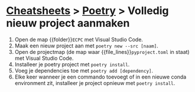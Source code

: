 # [Cheatsheets](../cheatsheets.md) > [Poetry](main.md) > Volledig nieuw project aanmaken

1. Open de map {{folder}}`ECPC` met Visual Studio Code.
1. Maak een nieuw project aan met `poetry new --src [naam]`.
1. Open de projectmap (de map waar {{file_lines}}`pyproject.toml` in staat) met Visual Studio Code.
1. Installeer je poetry project met `poetry install`.
1. Voeg je dependencies toe met `poetry add [dependency]`.
1. Elke keer wanneer je een commando toevoegt of in een nieuwe conda environment zit, installeer je project opnieuw met `poetry install`.
